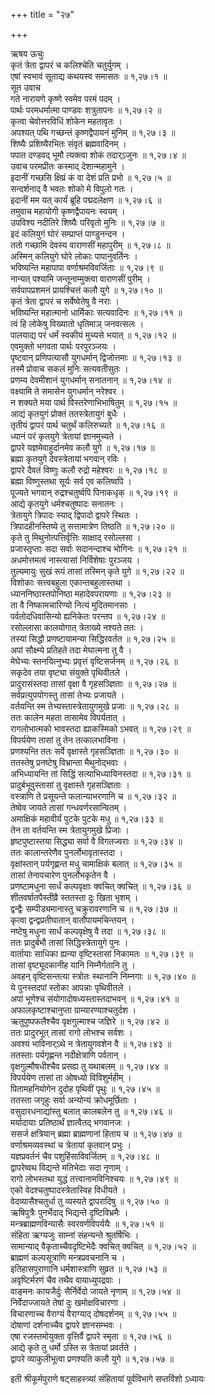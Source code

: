 +++
title = "२७"

+++

ऋषय ऊचुः  
कृतं त्रेता द्वापरं च कलिश्चेति चतुर्युगम् ।  
एषां स्वभावं सूताद्य कथयस्व समासतः ॥ १,२७।१ ॥  
सूत उवाच  
गते नारायणे कृष्णे स्वमेव परमं पदम् ।  
पार्थः परमधर्मात्मा पाण्डवः शत्रुतापनः ॥ १,२७।२ ॥  
कृत्वा चेवोत्तरविधिं शोकेन महतावृतः ।  
अपश्यत् पथि गच्छन्तं कृष्णद्वैपायनं मुनिम् ॥ १,२७।३ ॥  
शिष्यैः प्रशिष्यैरभितः संवृतं ब्रह्मवादिनम् ।  
पपात दण्डवद् भूमौ त्यक्त्वा शोकं तदार्ऽजुनः ॥ १,२७।४ ॥  
उवाच परमप्रीतः कस्माद् देशान्महामुने ।  
इदानीं गच्छसि क्षिप्रं कं वा देशं प्रति प्रभो ॥ १,२७।५ ॥  
सन्दर्शनाद् वै भवतः शोको मे विपुलो गतः ।  
इदानीं मम यत् कार्यं ब्रूहि पद्मदलेक्षण ॥ १,२७।६ ॥  
तमुवाच महायोगी कृष्णद्वैपायनः स्वयम् ।  
उपविश्य नदीतिरे शिष्यैः परिवृतो मुनिः ॥ १,२७।७ ॥  
इदं कलियुगं घोरं सम्प्राप्तं पाण्डुनन्दन ।  
ततो गच्छामि देवस्य वाराणसीं महापुरीम् ॥ १,२७।८ ॥  
अस्मिन् कलियुगे घोरे लोकाः पापानुवर्तिनः ।  
भविष्यन्ति महापापा वर्णाश्रमविवर्जिताः ॥ १,२७।९ ॥  
नान्यत् पश्यामि जन्तूनाम्मुक्त्वा वाराणसीं पुरीम् ।  
सर्वपापप्रशमनं प्रायश्चित्तं कलौ युगे ॥ १,२७।१० ॥  
कृतं त्रेता द्वापरं च सर्वेष्वेतेषु वै नराः ।  
भविष्यन्ति महात्मानो धार्मिकाः सत्यवादिनः ॥ १,२७।११ ॥  
त्वं हि लोकेषु विख्यातो धृतिमाञ् जनवत्सलः ।  
पालयाद्य परं धर्मं स्वकीयं मुच्यसे भयात् ॥ १,२७।१२ ॥  
एवमुक्तो भगवता पार्थः परपुरञ्जयः ।  
पृष्टवान् प्रणिपत्यासौ युगधर्मान् द्विजोत्तमाः ॥ १,२७।१३ ॥  
तस्मै प्रोवाच सकलं मुनिः सत्यवतीसुतः ।  
प्रणम्य देवमीशानं युगधर्मान् सनातनान् ॥ १,२७।१४ ॥  
वक्ष्यामि ते समासेन युगधर्मान् नरेश्वर ।  
न शक्यते मया पार्थ विस्तरेणाभिभाषितुम् ॥ १,२७।१५ ॥  
आद्यं कृतयुगं प्रोक्तं ततस्त्रेतायुगं बुधैः ।  
तृतीयं द्वापरं पार्थ चतुर्थं कलिरुच्यते ॥ १,२७।१६ ॥  
ध्यानं परं कृतयुगे त्रेतायां ज्ञानमुच्यते ।  
द्वापरे यज्ञमेवाहुर्दानमेव कलौ युगे ॥ १,२७।१७ ॥  
ब्रह्मा कृतयुगे देवस्त्रेतायां भगवान् रविः ।  
द्वापरे दैवतं विष्णुः कलौ रुद्रो महेश्वरः ॥ १,२७।१८ ॥  
ब्रह्मा विष्णुस्तथा सूर्यः सर्व एव कलिष्वपि ।  
पूज्यते भगवान् रुद्रश्चतुर्ष्वपि पिनाकधृक् ॥ १,२७।१९ ॥  
आद्ये कृतयुगे धर्मश्चतुष्पादः सनातनः ।  
त्रेतायुगे त्रिपादः स्याद् द्विपादो द्वापरे स्थितः ।  
त्रिपादहीनस्तिष्ये तु सत्तामात्रेण तिष्ठति ॥ १,२७।२० ॥  
कृते तु मिथुनोत्पत्तिर्वृत्तिः साक्षाद् रसोल्लसा ।  
प्रजास्तृप्ताः सदा सर्वाः सदानन्दाश्च भोगिनः ॥ १,२७।२१ ॥  
अधमोत्तमत्वं नास्त्यासां निर्विशेषाः पुरञ्जय ।  
तुल्यमायुः सुखं रूपं तासां तस्मिन् कृते युगे ॥ १,२७।२२ ॥  
विशोकाः सत्त्वबहुला एकान्तबहुलास्तथा ।  
ध्याननिष्ठास्तपोनिष्ठा महादेवपरायणाः ॥ १,२७।२३ ॥  
ता वै निष्कामचारिण्यो नित्यं मुदितमानसाः ।  
पर्वतोदधिवासिन्यो ह्यनिकेतः परन्तप ॥ १,२७।२४ ॥  
रसोल्लासा कालयोगात् त्रेताख्ये नश्यते ततः ।  
तस्यां सिद्धौ प्रणष्टायामन्या सिद्धिरवर्तत ॥ १,२७।२५ ॥  
अपां सौक्ष्म्ये प्रतिहते तदा मेघात्मना तु वै ।  
मेघेभ्यः स्तनयित्नुभ्यः प्रवृत्तं वृष्टिसर्जनम् ॥ १,२७।२६ ॥  
सकृदेव तया वृष्ट्या संयुक्ते पृथिवीतले ।  
प्रादुरासंस्तदा तासां वृक्षा वै गृहसञ्ज्ञिताः ॥ १,२७।२७ ॥  
सर्वप्रत्युपयोगस्तु तासां तेभ्यः प्रजायते ।  
वर्तयन्ति स्म तेभ्यस्तास्त्रेतायुगमुखे प्रजाः ॥ १,२७।२८ ॥  
ततः कालेन महता तासामेव विपर्यतात् ।  
रागलोभात्मको भावस्तदा ह्याकस्मिको ऽभवत् ॥ १,२७।२९ ॥  
विपर्ययेण तासां तु तेन तत्कालभाविना ।  
प्रणश्यन्ति ततः सर्वे वृक्षास्ते गृहसञ्ज्ञिताः ॥ १,२७।३० ॥  
ततस्तेषु प्रनष्टेषु विभ्रान्ता मैथुनोद्भवाः ।  
अभिध्यायन्ति तां सिद्धिं सत्याभिध्यायिनस्तदा ॥ १,२७।३१ ॥  
प्रादुर्बभूवुस्तासां तु वृक्षास्ते गृहसञ्ज्ञिताः ।  
वस्त्राणि ते प्रसूयन्ते फलान्याभरणानि च ॥ १,२७।३२ ॥  
तेष्वेव जायते तासां गन्धवर्णरसान्वितम् ।  
अमाक्षिकं महावीर्यं पुटके पुटके मधु ॥ १,२७।३३ ॥  
तेन ता वर्तयन्ति स्म त्रेतायुगमुखे प्रिजाः ।  
हृष्टपुष्टास्तया सिद्ध्या सर्वा वै विगतज्वराः ॥ १,२७।३४ ॥  
ततः कालान्तरेणैव पुनर्लोभावृतास्तदा ।  
वृक्षांस्तान् पर्यगृह्णन्त मधु चामाक्षिकं बलात् ॥ १,२७।३५ ॥  
तासां तेनापचारेण पुनर्लोभकृतेन वै ।  
प्रणष्टामधुना सार्धं कल्पवृक्षाः क्वचित् क्वचित् ॥ १,२७।३६ ॥  
शीतवर्षातपैस्तीव्रै स्ततस्ता दुः खिता भृशम् ।  
द्वन्द्वैः सम्पीड्यमानास्तु चक्रुरावरणानि च ॥ १,२७।३७ ॥  
कृत्वा द्वन्द्वप्रतीघातान् वार्तोपायमचिन्तयन् ।  
नष्टेषु मधुना सार्धं कल्पवृक्षेषु वै तदा ॥ १,२७।३८ ॥  
ततः प्रादुर्बभौ तासां सिद्धिस्त्रेतायुगे पुनः ।  
वार्तायाः साधिका ह्यन्या वृष्टिस्तासां निकामतः ॥ १,२७।३९ ॥  
तासां वृष्ट्यूदकानीह यानि निम्नैर्गतानि तु ।  
अवहन् वृष्टिसन्तत्या स्त्रोतः स्थानानि निम्नगाः ॥ १,२७।४० ॥  
ये पुनस्तदपां स्तोका आपन्नाः पृथिवीतले ।  
अपां भूणेश्च संयोगादोषध्यस्तास्तदाभवन् ॥ १,२७।४१ ॥  
अफालकृष्टाश्चानुप्ता ग्राम्यारण्याश्चतुर्दश ।  
ऋतुपुष्पफलैश्चैव वृक्षगुल्माश्च जज्ञिरे ॥ १,२७।४२ ॥  
ततः प्रादुरभूत् तासां रागो लोभश्च सर्वशः ।  
अवश्यं भाविनार्ऽथे न त्रेतायुगवशेन वै ॥ १,२७।४३ ॥  
ततस्ताः पर्यगृह्णन्त नदीक्षेत्राणि पर्वतान् ।  
वृक्षगुल्मौषधीश्चैव प्रसह्य तु यथाबलम् ॥ १,२७।४४ ॥  
विपर्ययेण तासां ता ओषध्यो विविशुर्महीम् ।  
पितामहनियोगेन दुदोह पृथिवीं पृथुः ॥ १,२७।४५ ॥  
ततस्ता जगृहुः सर्वा अन्योन्यं क्रोधमूर्छिताः ।  
वसुदारधनाद्यांस्तु बलात् कालबलेन तु ॥ १,२७।४६ ॥  
मर्यादायाः प्रतिष्ठार्थं ज्ञात्वैतद् भगवानजः ।  
ससर्ज क्षत्रियान् ब्रह्मा ब्राह्मणानां हिताय च ॥ १,२७।४७ ॥  
वर्णाश्रमव्यवस्थां च त्रेतायां कृतवान् प्रभुः ।  
यज्ञप्रवर्तनं चैव पशुहिंसाविवर्जितम् ॥ १,२७।४८ ॥  
द्वापरेष्वथ विद्यन्ते मतिभेदाः सदा नृणाम् ।  
रागो लोभस्तथा युद्धं तत्त्वानामविनिश्चयः ॥ १,२७।४९ ॥  
एको वेदश्चतुष्पादस्त्रेतास्विह विधीयते ।  
वेदव्यासैश्चतुर्धा तु व्यस्यते द्वापरादिषु ॥ १,२७।५० ॥  
ऋषिपुत्रैः पुनर्भेदाद् भिद्यन्ते दृष्टिविभ्रमैः ।  
मन्त्रब्राह्मणविन्यासैः स्वरवर्णविपर्ययैः ॥ १,२७।५१ ॥  
संहिता ऋग्यजुः साम्नां संहन्यन्ते श्रुतर्षिभिः ।  
सामान्याद् वैकृताच्चैवदृष्टिभेदैः क्वचित् क्वचित् ॥ १,२७।५२ ॥  
ब्राह्मणं कल्पसूत्राणि मन्त्रप्रवचनानि च ।  
इतिहासपुराणानि धर्मशास्त्राणि सुव्रत ॥ १,२७।५३ ॥  
अवृष्टिर्मरणं चैव तथैव वायाध्युपद्रवाः ।  
वाङ्मनः कायजैर्दुः सैर्निर्वेदो जायते नृणाम् ॥ १,२७।५४ ॥  
निर्वेदाज्जायते तेषां दुः खमोक्षविचारणा ।  
विचारणाच्च वैराग्यं वैराग्याद् दोषदर्शनम् ॥ १,२७।५५ ॥  
दोषाणां दर्शनाच्चैव द्वापरे ज्ञानसम्भवः ।  
एषा रजस्तमोयुक्ता वृत्तिर्वै द्वापरे स्मृता ॥ १,२७।५६ ॥  
आद्ये कृते तु धर्मो ऽस्ति स त्रेतायां प्रवर्तते ।  
द्वापरे व्याकुलीभूत्वा प्रणश्यति कलौ युगे ॥ १,२७।५७ ॥  
    
इती श्रीकूर्मपुराणे षट्साहस्त्र्यां संहितायां पूर्वविभागे सप्तविंशो ऽध्यायः

